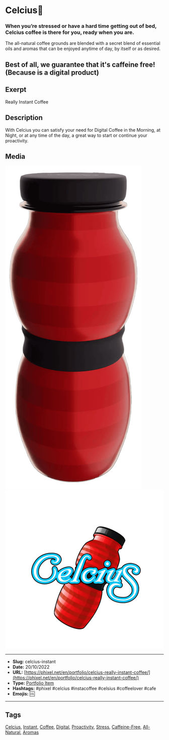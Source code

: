 # Celcius🥤
### When you’re stressed or have a hard time getting out of bed, Celcius coffee is there for you, ready when you are.

The all-natural coffee grounds are blended with a secret blend of essential oils and aromas that can be enjoyed anytime of day, by itself or as desired.

Best of all, we guarantee that it's caffeine free!
(Because is a digital product)
------------
## Exerpt
Really Instant Coffee
## Description
With Celcius you can satisfy your need for Digital Coffee in the Morning, at Night, or at any time of the day, a great way to start or continue your proactivity.
## Media
<img src="media/972e11e4/celcius.png">
<img src="media/2e17d12e/celcius.png">

------------
- **Slug:** celcius-instant
- **Date:** 20/10/2022
- **URL:** [https://phixel.net/en/portfolio/celcius-really-instant-coffee/](https://phixel.net/en/portfolio/celcius-really-instant-coffee/)
- **Type:** [Portfolio Item](#portfolio-item)
- **Hashtags:** #phixel #celcius #instacoffee #celsius #coffeelover #cafe
- **Emojis:** 🆒

------------
## Tags
[Celcius](#Celcius), [Instant](#Instant), [Coffee](#Coffee), [Digital](#Digital), [Proactivity](#Proactivity), [Stress](#Stress), [Caffeine-Free](#Caffeine-Free), [All-Natural](#All-Natural), [Aromas](#Aromas)
